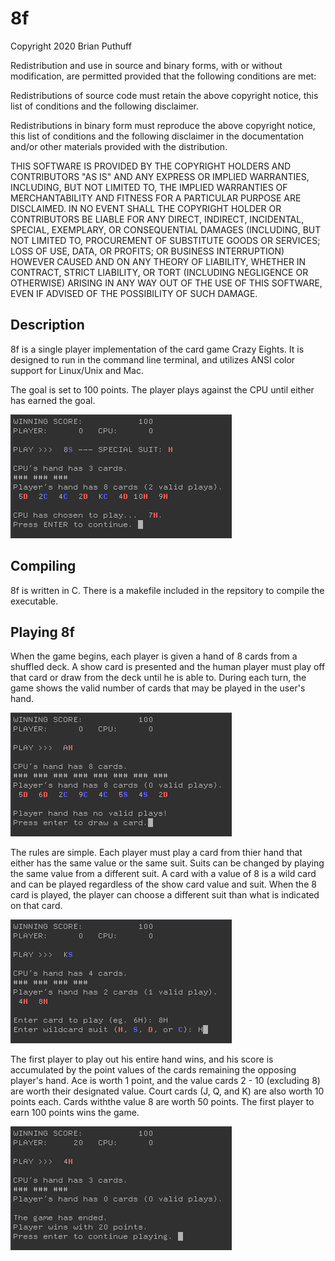 # 8f
Copyright 2020 Brian Puthuff

Redistribution and use in source and binary forms, with or without modification, are permitted provided that the following conditions are met:

Redistributions of source code must retain the above copyright notice, this list of conditions and the following disclaimer.

Redistributions in binary form must reproduce the above copyright notice, this list of conditions and the following disclaimer in the documentation and/or other materials provided with the distribution.

THIS SOFTWARE IS PROVIDED BY THE COPYRIGHT HOLDERS AND CONTRIBUTORS "AS IS" AND ANY EXPRESS OR IMPLIED WARRANTIES, INCLUDING, BUT NOT LIMITED TO, THE IMPLIED WARRANTIES OF MERCHANTABILITY AND FITNESS FOR A PARTICULAR PURPOSE ARE DISCLAIMED. IN NO EVENT SHALL THE COPYRIGHT HOLDER OR CONTRIBUTORS BE LIABLE FOR ANY DIRECT, INDIRECT, INCIDENTAL, SPECIAL, EXEMPLARY, OR CONSEQUENTIAL DAMAGES (INCLUDING, BUT NOT LIMITED TO, PROCUREMENT OF SUBSTITUTE GOODS OR SERVICES; LOSS OF USE, DATA, OR PROFITS; OR BUSINESS INTERRUPTION) HOWEVER CAUSED AND ON ANY THEORY OF LIABILITY, WHETHER IN CONTRACT, STRICT LIABILITY, OR TORT (INCLUDING NEGLIGENCE OR OTHERWISE) ARISING IN ANY WAY OUT OF THE USE OF THIS SOFTWARE, EVEN IF ADVISED OF THE POSSIBILITY OF SUCH DAMAGE.

## Description

8f is a single player implementation of the card game Crazy Eights. It is designed to run in the command line terminal, and utilizes ANSI color support for Linux/Unix and Mac.

The goal is set to 100 points. The player plays against the CPU until either has earned the goal.

![8f](./screenshots/ss_1.png)

## Compiling

8f is written in C. There is a makefile included in the repsitory to compile the executable.

## Playing 8f

When the game begins, each player is given a hand of 8 cards from a shuffled deck. A show card is presented and the human player must play off that card or draw from the deck until he is able to. During each turn, the game shows the valid number of cards that may be played in the user's hand.

![Draw a card.](./screenshots/ss_3.png)

The rules are simple. Each player must play a card from thier hand that either has the same value or the same suit. Suits can be changed by playing the same value from a different suit. A card with a value of 8 is a wild card and can be played regardless of the show card value and suit. When the 8 card is played, the player can choose a different suit than what is indicated on that card.

![Playing the 8.](./screenshots/ss_2.png)

The first player to play out his entire hand wins, and his score is accumulated by the point values of the cards remaining the opposing player's hand. Ace is worth 1 point, and the value cards 2 - 10 (excluding 8) are worth their designated value. Court cards (J, Q, and K) are also worth 10 points each. Cards withthe value 8 are worth 50 points. The first player to earn 100 points wins the game.

![Victory!](./screenshots/ss_4.png)

